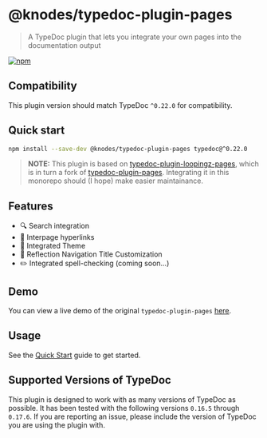 <!-- HEADER -->
# @knodes/typedoc-plugin-pages

> A TypeDoc plugin that lets you integrate your own pages into the documentation output

[![npm](https://img.shields.io/npm/v/knodes/typedoc-plugin-pages)](https://www.npmjs.com/package/@knodes/typedoc-plugin-pages)

## Compatibility

This plugin version should match TypeDoc `^0.22.0` for compatibility.

## Quick start

```sh
npm install --save-dev @knodes/typedoc-plugin-pages typedoc@^0.22.0
```

<!-- HEADER end -->

> **NOTE:** This plugin is based on [typedoc-plugin-loopingz-pages](https://github.com/loopingz/typedoc-plugin-loopingz-pages), which is in turn a fork of [typedoc-plugin-pages](https://github.com/mipatterson/typedoc-plugin-pages). Integrating it in this monorepo should (I hope) make easier maintainance.

## Features

- 🔍 Search integration
- 🔗 Interpage hyperlinks
- 🎨 Integrated Theme
- 📑 Reflection Navigation Title Customization
- ✏️ Integrated spell-checking (coming soon...)

## Demo

You can view a live demo of the original `typedoc-plugin-pages` [here](https://mipatterson.github.io/typedoc-plugin-pages/).

## Usage

See the [Quick Start](https://mipatterson.github.io/typedoc-plugin-pages/pages/Getting%20Started/quick-start.html) guide to get started.

## Supported Versions of TypeDoc

This plugin is designed to work with as many versions of TypeDoc as possible. It has been tested with the following versions `0.16.5` through `0.17.6`. If you are reporting an issue, please include the version of TypeDoc you are using the plugin with.